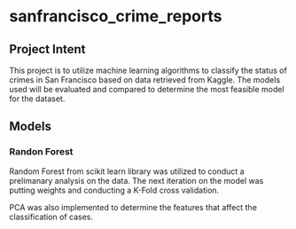 # sanfrancisco_crime_reports

## Project Intent

This project is to utilize machine learning algorithms to classify the status of crimes in San Francisco based on data retrieved from Kaggle. The models used will be evaluated and compared to determine the most feasible model for the dataset.

## Models

### Randon Forest

Random Forest from scikit learn library was utilized to conduct a prelimanary analysis on the data. The next iteration on the model was putting weights and conducting a K-Fold cross validation.

PCA was also implemented to determine the features that affect the classification of cases.
